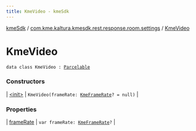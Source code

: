 ```yaml
---
title: KmeVideo - kmeSdk
---
```


[kmeSdk](../../index.html) / [com.kme.kaltura.kmesdk.rest.response.room.settings](../index.html) / [KmeVideo](./index.html)

# KmeVideo

`data class KmeVideo : `[`Parcelable`](https://developer.android.com/reference/android/os/Parcelable.html)

### Constructors

| [&lt;init&gt;](-init-.html) | `KmeVideo(frameRate: `[`KmeFrameRate`](../-kme-frame-rate/index.html)`? = null)` |

### Properties

| [frameRate](frame-rate.html) | `var frameRate: `[`KmeFrameRate`](../-kme-frame-rate/index.html)`?` |

